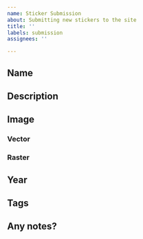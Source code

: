 ```yaml
---
name: Sticker Submission
about: Submitting new stickers to the site
title: ''
labels: submission
assignees: ''

---
```


## Name

## Description

## Image

### Vector

### Raster

## Year

## Tags

## Any notes?
